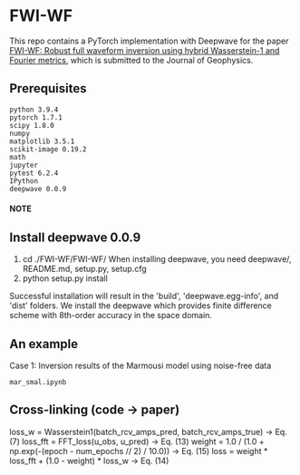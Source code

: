 # FWI-WF

This repo contains a PyTorch implementation with Deepwave for the paper [FWI-WF: Robust full waveform inversion using hybrid Wasserstein-1 and Fourier metrics](), which is submitted to the Journal of Geophysics. 

## Prerequisites
```
python 3.9.4 
pytorch 1.7.1
scipy 1.8.0
numpy 
matplotlib 3.5.1
scikit-image 0.19.2
math
jupyter
pytest 6.2.4
IPython
deepwave 0.0.9
```
#### NOTE 
## Install deepwave 0.0.9
1. cd  ./FWI-WF/FWI-WF/
When installing deepwave, you need deepwave/, README.md, setup.py, setup.cfg
2. python setup.py install

Successful installation will result in the 'build', 'deepwave.egg-info', and 'dist' folders.
We install the deepwave which provides finite difference scheme with 8th-order accuracy in the space domain. 


## An example
Case 1: Inversion results of the Marmousi model using noise-free data
```
mar_smal.ipynb
```

## Cross-linking (code -> paper)
loss_w = Wasserstein1(batch_rcv_amps_pred, batch_rcv_amps_true)  ->  Eq. (7)
loss_fft = FFT_loss(u_obs, u_pred)  ->  Eq. (13)
weight = 1.0 / (1.0 + np.exp(-(epoch - num_epochs // 2) / 10.0))  -> Eq. (15)
loss = weight * loss_fft + (1.0 - weight) * loss_w   ->   Eq. (14)


